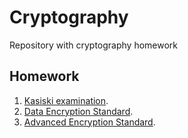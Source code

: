 # Cryptography
Repository with cryptography homework

## Homework
1. [Kasiski examination](./src/tasks/task1).
2. [Data Encryption Standard](./src/tasks/task2).
3. [Advanced Encryption Standard](./src/tasks/task3).
